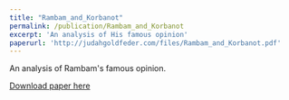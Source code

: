 ```yaml
---
title: "Rambam_and_Korbanot"
permalink: /publication/Rambam_and_Korbanot
excerpt: 'An analysis of His famous opinion'
paperurl: 'http://judahgoldfeder.com/files/Rambam_and_Korbanot.pdf'
---
```

An analysis of Rambam's famous opinion.

<object data="../files/Rambam_and_Korbanot.pdf" width="1000" height="1000" type='application/pdf'></object>

[Download paper here](http://judahgoldfeder.com/files/Rambam_and_Korbanot.pdf)


